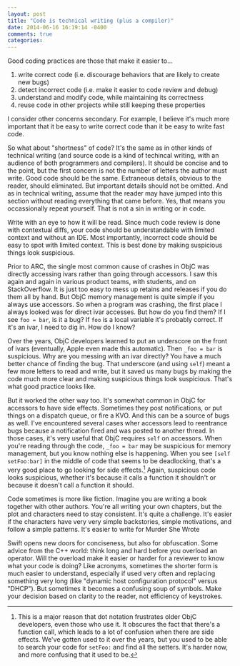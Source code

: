 ```yaml
---
layout: post
title: "Code is technical writing (plus a compiler)"
date: 2014-06-16 16:19:14 -0400
comments: true
categories: 
---
```

Good coding practices are those that make it easier to...

1. write correct code (i.e. discourage behaviors that are likely to create new bugs)
2. detect incorrect code (i.e. make it easier to code review and debug)
3. understand and modify code, while maintaining its correctness
4. reuse code in other projects while still keeping these properties

I consider other concerns secondary. For example, I believe it's much more
important that it be easy to write correct code than it be easy to write fast
code.

So what about "shortness" of code? It's the same as in other kinds of
technical writing (and source code is a kind of techincal writing, with an
audience of both programmers and compilers). It should be concise and to the
point, but the first concern is not the number of letters the author must
write. Good code should be the same. Extraneous details, obvious to the
reader, should eliminated. But important details should not be omitted. And as
in technical writing, assume that the reader may have jumped into this section
without reading everything that came before. Yes, that means you occassionally
repeat yourself. That is not a sin in writing or in code.

Write with an eye to how it will be read. Since much code review is done with
contextual diffs, your code should be understandable with limited context and
without an IDE. Most importantly, incorrect code should be easy to spot with
limited context. This is best done by making suspicious things look
suspicious.

Prior to ARC, the single most common cause of crashes in ObjC was directly
accessing ivars rather than going through accessors. I saw this again and
again in various product teams, with students, and on StackOverflow. It is
just too easy to mess up retains and releases if you do them all by hand. But
ObjC memory management is quite simple if you always use accessors. So when a
program was crashing, the first place I always looked was for direct ivar
accesses. But how do you find them? If I see `foo = bar`, is it a bug? If
`foo` is a local variable it's probably correct. If it's an ivar, I need to
dig in. How do I know?

Over the years, ObjC developers learned to put an underscore on the front of
ivars (eventually, Apple even made this automatic). Then `_foo = bar` is
suspicious. Why are you messing with an ivar directly? You have a much better
chance of finding the bug. That underscore (and using `self`) meant a few more
letters to read and write, but it saved us many bugs by making the code much
more clear and making suspicious things look suspicious. That's what good
practice looks like.

But it worked the other way too. It's somewhat common in ObjC for accessors to
have side effects. Sometimes they post notifications, or put things on a
dispatch queue, or fire a KVO. And this can be a source of bugs as well. I've
encountered several cases wher accessors lead to reentrance bugs because a
notification fired and was posted to another thread. In those cases, it's very
useful that ObjC requires `self` on accessors. When you're reading through the
code, `_foo = bar` may be suspicious for memory management, but you know
nothing else is happening. When you see `[self setFoo:bar]` in the middle of
code that seems to be deadlocking, that's a very good place to go looking for
side effects.[^dot-notation] Again, suspicious code looks suspicious, whether
it's because it calls a function it shouldn't or because it doesn't call a
function it should.

[^dot-notation]: This is a major reason that dot notation frustrates older ObjC developers, even those who use it. It obscures the fact that there's a function call, which leads to a lot of confusion when there are side effects. We've gotten used to it over the years, but you used to be able to search your code for `setFoo:` and find all the setters. It's harder now, and more confusing that it used to be.

Code sometimes is more like fiction. Imagine you are writing a book together
with other authors. You're all writing your own chapters, but the plot and
characters need to stay consistent. It's quite a challenge. It's easier if
the characters have very very simple backstories, simple motivations, and
follow a simple patterns. It's easier to write for Murder She Wrote 

Swift opens new doors for conciseness, but also for obfuscation. Some advice
from the C++ world: think long and hard before you overload an operator. Will
the overload make it easier or harder for a reviewer to know what your code is
doing? Like acronyms, sometimes the shorter form is much easier to understand,
especially if used very often and replacing something very long (like "dynamic
host configuration protocol" versus "DHCP"). But sometimes it becomes a
confusing soup of symbols. Make your decision based on clarity to the reader,
not efficiency of keystrokes.
